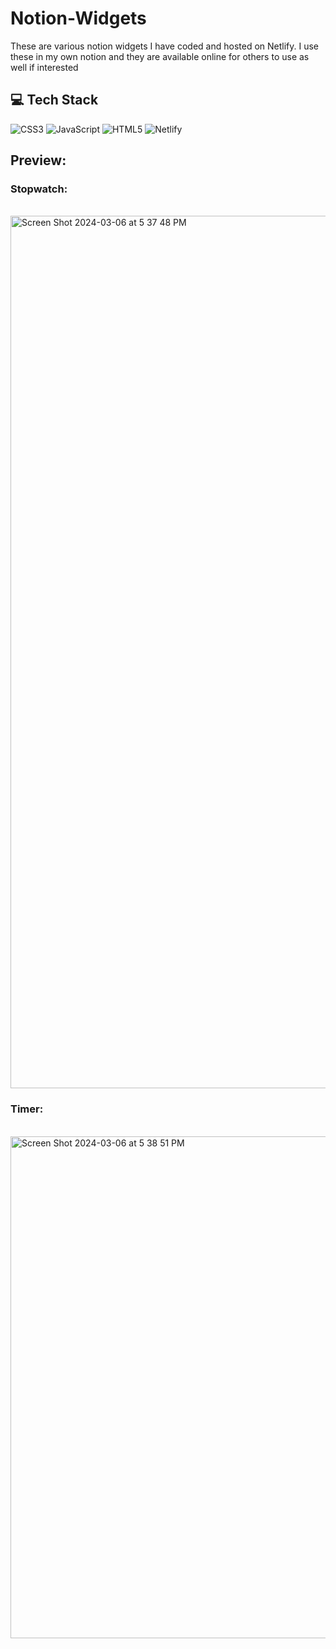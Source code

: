 # Notion-Widgets

<p> These are various notion widgets I have coded and hosted on Netlify. I use these in my own notion and they are available online for others to use as well if interested</p>

## 💻 Tech Stack
![CSS3](https://img.shields.io/badge/css3-%231572B6.svg?style=for-the-badge&logo=css3&logoColor=white) 
![JavaScript](https://img.shields.io/badge/javascript-%23323330.svg?style=for-the-badge&logo=javascript&logoColor=%23F7DF1E) 
![HTML5](https://img.shields.io/badge/html5-%23E34F26.svg?style=for-the-badge&logo=html5&logoColor=white) 
![Netlify](https://img.shields.io/badge/netlify-%23000000.svg?style=for-the-badge&logo=netlify&logoColor=#00C7B7)

## Preview:

<h3>Stopwatch:</h3><br>
<img width="1396" alt="Screen Shot 2024-03-06 at 5 37 48 PM" src="https://github.com/ashrit-ram-anala/Notion-Widgets/assets/160569979/006f9a29-69fd-4994-8bb9-a49b5b50d907"><br>
<h3>Timer:</h3><br>
<img width="803" alt="Screen Shot 2024-03-06 at 5 38 51 PM" src="https://github.com/ashrit-ram-anala/Notion-Widgets/assets/160569979/6b96e688-4532-42c8-8dff-341e15b13ccd">

